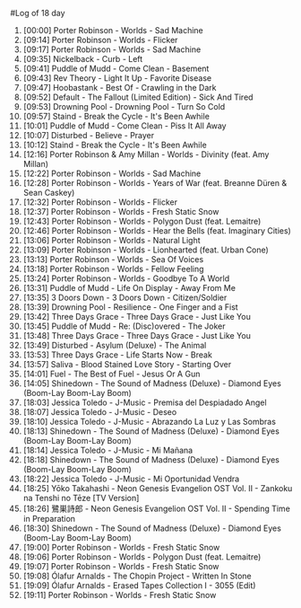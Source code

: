 #Log of 18 day

1. [00:00] Porter Robinson - Worlds - Sad Machine
1. [09:14] Porter Robinson - Worlds - Flicker
1. [09:17] Porter Robinson - Worlds - Sad Machine
1. [09:35] Nickelback - Curb - Left
1. [09:41] Puddle of Mudd - Come Clean - Basement
1. [09:43] Rev Theory - Light It Up - Favorite Disease
1. [09:47] Hoobastank - Best Of - Crawling in the Dark
1. [09:52] Default - The Fallout (Limited Edition) - Sick And Tired
1. [09:53] Drowning Pool - Drowning Pool - Turn So Cold
1. [09:57] Staind - Break the Cycle - It's Been Awhile
1. [10:01] Puddle of Mudd - Come Clean - Piss It All Away
1. [10:07] Disturbed - Believe - Prayer
1. [10:12] Staind - Break the Cycle - It's Been Awhile
1. [12:16] Porter Robinson & Amy Millan - Worlds - Divinity (feat. Amy Millan)
1. [12:22] Porter Robinson - Worlds - Sad Machine
1. [12:28] Porter Robinson - Worlds - Years of War (feat. Breanne Düren & Sean Caskey)
1. [12:32] Porter Robinson - Worlds - Flicker
1. [12:37] Porter Robinson - Worlds - Fresh Static Snow
1. [12:43] Porter Robinson - Worlds - Polygon Dust (feat. Lemaitre)
1. [12:46] Porter Robinson - Worlds - Hear the Bells (feat. Imaginary Cities)
1. [13:06] Porter Robinson - Worlds - Natural Light
1. [13:09] Porter Robinson - Worlds - Lionhearted (feat. Urban Cone)
1. [13:13] Porter Robinson - Worlds - Sea Of Voices
1. [13:18] Porter Robinson - Worlds - Fellow Feeling
1. [13:24] Porter Robinson - Worlds - Goodbye To A World
1. [13:31] Puddle of Mudd - Life On Display - Away From Me
1. [13:35] 3 Doors Down - 3 Doors Down - Citizen/Soldier
1. [13:39] Drowning Pool - Resilience - One Finger and a Fist
1. [13:42] Three Days Grace - Three Days Grace - Just Like You
1. [13:45] Puddle of Mudd - Re: (Disc)overed - The Joker
1. [13:48] Three Days Grace - Three Days Grace - Just Like You
1. [13:49] Disturbed - Asylum (Deluxe) - The Animal
1. [13:53] Three Days Grace - Life Starts Now - Break
1. [13:57] Saliva - Blood Stained Love Story - Starting Over
1. [14:01] Fuel - The Best of Fuel - Jesus Or A Gun
1. [14:05] Shinedown - The Sound of Madness (Deluxe) - Diamond Eyes (Boom-Lay Boom-Lay Boom)
1. [18:03] Jessica Toledo - J-Music - Premisa del Despiadado Angel
1. [18:07] Jessica Toledo - J-Music - Deseo
1. [18:10] Jessica Toledo - J-Music - Abrazando La Luz y Las Sombras
1. [18:13] Shinedown - The Sound of Madness (Deluxe) - Diamond Eyes (Boom-Lay Boom-Lay Boom)
1. [18:14] Jessica Toledo - J-Music - Mi Mañana
1. [18:18] Shinedown - The Sound of Madness (Deluxe) - Diamond Eyes (Boom-Lay Boom-Lay Boom)
1. [18:22] Jessica Toledo - J-Music - Mi Oportunidad Vendra
1. [18:25] Yōko Takahashi - Neon Genesis Evangelion OST Vol. II - Zankoku na Tenshi no Tēze [TV Version]
1. [18:26] 鷺巣詩郎 - Neon Genesis Evangelion OST Vol. II - Spending Time in Preparation
1. [18:30] Shinedown - The Sound of Madness (Deluxe) - Diamond Eyes (Boom-Lay Boom-Lay Boom)
1. [19:00] Porter Robinson - Worlds - Fresh Static Snow
1. [19:06] Porter Robinson - Worlds - Polygon Dust (feat. Lemaitre)
1. [19:07] Porter Robinson - Worlds - Fresh Static Snow
1. [19:08] Ólafur Arnalds - The Chopin Project - Written In Stone
1. [19:09] Ólafur Arnalds - Erased Tapes Collection I - 3055 (Edit)
1. [19:11] Porter Robinson - Worlds - Fresh Static Snow
